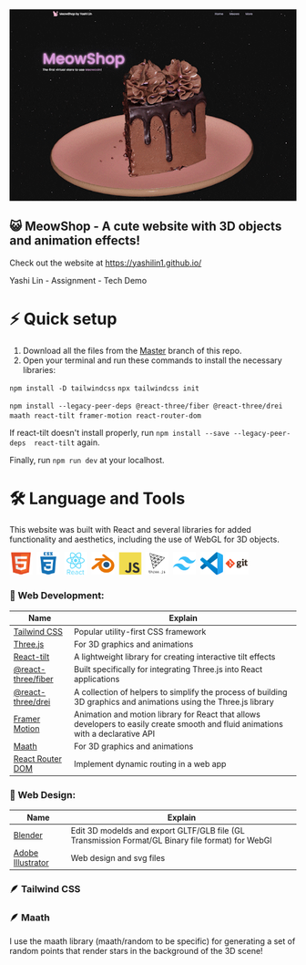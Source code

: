 <div id="header" align="center">
  <img src="https://github.com/YashiLin1/YashiLin1.github.io/blob/cs732-se75-assignment-yilin927-YashiLin/demogif.gif?raw=true"/>
</div>

## :smiley_cat: MeowShop - A cute website with 3D objects and animation effects!
Check out the website at https://yashilin1.github.io/

Yashi Lin - Assignment - Tech Demo


# ⚡ Quick setup

1. Download all the files from the [Master](https://github.com/UOA-CS732-SE750-Students-2023/cs732-se75-assignment-yilin927-YashiLin/tree/master) branch of this repo.
2. Open your terminal and run these commands to install the necessary libraries:

`npm install -D tailwindcss` `npx tailwindcss init`

`npm install --legacy-peer-deps @react-three/fiber @react-three/drei maath react-tilt framer-motion react-router-dom`

If react-tilt doesn't install properly, run `npm install --save --legacy-peer-deps  react-tilt` again. 

Finally, run `npm run dev` at your localhost.

# :hammer_and_wrench: Language and Tools
This website was built with React and several libraries for added functionality and aesthetics, including the use of WebGL for 3D objects.

<div>
  <img src="https://github.com/devicons/devicon/blob/master/icons/html5/html5-original.svg" title="HTML5" alt="HTML" width="40" height="40"/>&nbsp;
  <img src="https://github.com/devicons/devicon/blob/master/icons/css3/css3-plain-wordmark.svg"  title="CSS3" alt="CSS" width="40" height="40"/>&nbsp;
  <img src="https://github.com/devicons/devicon/blob/master/icons/react/react-original-wordmark.svg" title="React" alt="React" width="40" height="40"/>&nbsp;
  <img src="https://raw.githubusercontent.com/devicons/devicon/1119b9f84c0290e0f0b38982099a2bd027a48bf1/icons/blender/blender-original.svg" title="Blender" alt="Blender" width="40" height="40"/>&nbsp;
  <img src="https://github.com/devicons/devicon/blob/master/icons/javascript/javascript-original.svg" title="JavaScript" alt="JavaScript" width="40" height="40"/>&nbsp;
  <img src="https://raw.githubusercontent.com/devicons/devicon/1119b9f84c0290e0f0b38982099a2bd027a48bf1/icons/threejs/threejs-original-wordmark.svg" title="threejs"  alt="threejs" width="40" height="40"/>&nbsp;
  <img src="https://raw.githubusercontent.com/devicons/devicon/1119b9f84c0290e0f0b38982099a2bd027a48bf1/icons/tailwindcss/tailwindcss-plain.svg" title="tailwindcss"  alt="tailwindcss" width="40" height="40"/>&nbsp;
  <img src="https://raw.githubusercontent.com/devicons/devicon/1119b9f84c0290e0f0b38982099a2bd027a48bf1/icons/vscode/vscode-original.svg" title="vscode" **alt="vscode" width="40" height="40"/>
  <img src="https://github.com/devicons/devicon/blob/master/icons/git/git-original-wordmark.svg" title="Git" **alt="Git" width="40" height="40"/>
</div>

### :blue_heart: Web Development:
| Name  | Explain |
| ------------- | ------------- |
| [Tailwind CSS](https://tailwindcss.com/)  | Popular utility-first CSS framework  |
| [Three.js](https://threejs.org/)  | For 3D graphics and animations  |
| [React-tilt](https://www.npmjs.com/package/react-tilt)  | A lightweight library for creating interactive tilt effects  |
| [@react-three/fiber](https://docs.pmnd.rs/react-three-fiber/getting-started/introduction)  | Built specifically for integrating Three.js into React applications  |
| [@react-three/drei](https://github.com/pmndrs/drei) | A collection of helpers to simplify the process of building 3D graphics and animations using the Three.js library  |
| [Framer Motion](https://github.com/framer/motion)  | Animation and motion library for React that allows developers to easily create smooth and fluid animations with a declarative API  |
| [Maath](https://github.com/pmndrs/maath)  | For 3D graphics and animations  | 
| [React Router DOM](https://reactrouter.com/en/main/start/tutorial)  | Implement dynamic routing in a web app | 

### :purple_heart: Web Design:
| Name  | Explain |
| ------------- | ------------- |
| [Blender](https://www.blender.org/)  | Edit 3D modelds and export GLTF/GLB file (GL Transmission Format/GL Binary file format) for WebGl |
| [Adobe Illustrator](https://www.adobe.com/products/illustrator.html)  | Web design and svg files |

### 🪶 Tailwind CSS


### 🪶 Maath
I use the maath library (maath/random to be specific) for generating a set of random points that render stars in the background of the 3D scene!

